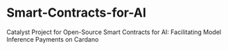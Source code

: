 # Smart-Contracts-for-AI
Catalyst Project for Open-Source Smart Contracts for AI: Facilitating Model Inference Payments on Cardano
